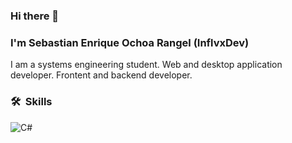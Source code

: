 ### Hi there 👋

<h3>I'm Sebastian Enrique Ochoa Rangel (InflvxDev)</h3>

I am a systems engineering student. Web and desktop application developer. Frontent and backend developer.

<h3> 🛠 &nbsp;Skills</h3>

![C#](https://img.shields.io/badge/C%23-239120?style=for-the-badge&logo=c-sharp&logoColor=white)

